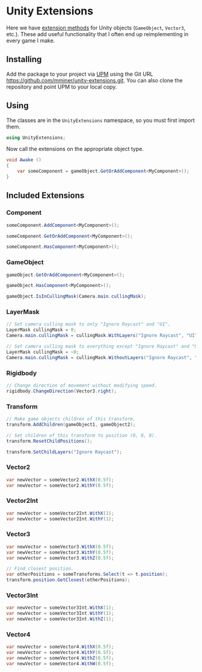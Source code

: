# Unity Extensions

Here we have [extension methods](http://en.wikipedia.org/wiki/Extension_method)
for Unity objects (`GameObject`, `Vector3`, etc.). These add useful
functionality that I often end up reimplementing in every game I make.


## Installing

Add the package to your project via
[UPM](https://docs.unity3d.com/Manual/upm-ui.html) using the Git URL
https://github.com/mminer/unity-extensions.git. You can also clone the
repository and point UPM to your local copy.


## Using

The classes are in the `UnityExtensions` namespace, so you must first import
them.

```csharp
using UnityExtensions;
```

Now call the extensions on the appropriate object type.

```csharp
void Awake ()
{
    var someComponent = gameObject.GetOrAddComponent<MyComponent>();
}
```


## Included Extensions

### Component

```csharp
someComponent.AddComponent<MyComponent>();

someComponent.GetOrAddComponent<MyComponent>();

someComponent.HasComponent<MyComponent>();
```

### GameObject

```csharp
gameObject.GetOrAddComponent<MyComponent>();

gameObject.HasComponent<MyComponent>();

gameObject.IsInCullingMask(Camera.main.cullingMask);
```

### LayerMask

```csharp
// Set camera culling mask to only "Ignore Raycast" and "UI".
LayerMask cullingMask = 0;
Camera.main.cullingMask = cullingMask.WithLayers("Ignore Raycast", "UI");

// Set camera culling mask to everything except "Ignore Raycast" and "UI".
LayerMask cullingMask = ~0;
Camera.main.cullingMask = cullingMask.WithoutLayers("Ignore Raycast", "UI");
```

### Rigidbody

```csharp
// Change direction of movement without modifying speed.
rigidbody.ChangeDirection(Vector3.right);
```

### Transform

```csharp
// Make game objects children of this transform.
transform.AddChildren(gameObject1, gameObject2);

// Set children of this transform to position (0, 0, 0).
transform.ResetChildPositions();

transform.SetChildLayers("Ignore Raycast");
```

### Vector2

```csharp
var newVector = someVector2.WithX(0.5f);
var newVector = someVector2.WithY(0.5f);
```

### Vector2Int

```csharp
var newVector = someVector2Int.WithX(1);
var newVector = someVector2Int.WithY(1);
```

### Vector3

```csharp
var newVector = someVector3.WithX(0.5f);
var newVector = someVector3.WithY(0.5f);
var newVector = someVector3.WithZ(0.5f);

// Find closest position.
var otherPositions = someTransforms.Select(t => t.position);
transform.position.GetClosest(otherPositions);
```

### Vector3Int

```csharp
var newVector = someVector3Int.WithX(1);
var newVector = someVector3Int.WithY(1);
var newVector = someVector3Int.WithZ(1);
```

### Vector4

```csharp
var newVector = someVector4.WithX(0.5f);
var newVector = someVector4.WithY(0.5f);
var newVector = someVector4.WithZ(0.5f);
var newVector = someVector4.WithW(0.5f);
```
